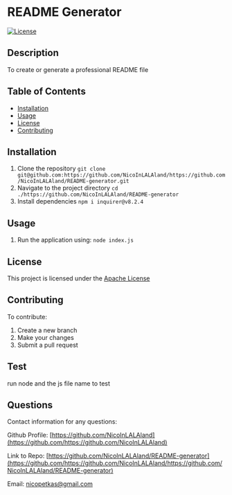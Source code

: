 # README Generator
[![License](https://img.shields.io/badge/License-Apache%202.0-blue.svg)](https://opensource.org/licenses/Apache-2.0)

## Description
  To create or generate a professional README file

## Table of Contents
- [Installation](#installation)
- [Usage](#usage)
- [License](#license)
- [Contributing](#contributing)

## Installation

1. Clone the repository `git clone git@github.com:https://github.com/NicoInLALAland/https://github.com/NicoInLALAland/README-generator.git`
2. Navigate to the project directory `cd ./https://github.com/NicoInLALAland/README-generator`
3. Install dependencies `npm i inquirer@v8.2.4`


## Usage
1. Run the application using: 
```node index.js```

## License

This project is licensed under the [Apache License](https://opensource.org/licenses/Apache-2.0)


## Contributing

To contribute:

1. Create a new branch
2. Make your changes
3. Submit a pull request

## Test

run node and the js file name to test


## Questions

Contact information for any questions:

Github Profile: [https://github.com/NicoInLALAland](https://github.com/https://github.com/NicoInLALAland)

Link to Repo: [https://github.com/NicoInLALAland/README-generator](https://github.com/https://github.com/NicoInLALAland/https://github.com/NicoInLALAland/README-generator)

Email: [nicopetkas@gmail.com](emailto:nicopetkas@gmail.com)
